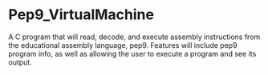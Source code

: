 # Pep9_VirtualMachine
A C program that will read, decode, and execute assembly instructions from the educational assembly language, pep9. Features will include pep9 program info, as well as allowing the user to execute a program and see its output.
